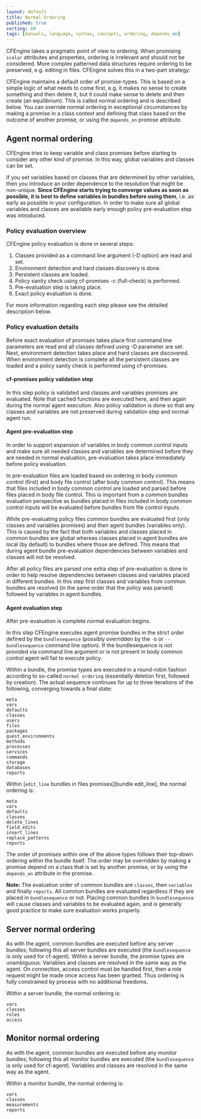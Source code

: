 ```yaml
---
layout: default
title: Normal Ordering
published: true
sorting: 60
tags: [manuals, language, syntax, concepts, ordering, depends_on]
---
```


CFEngine takes a pragmatic point of view to ordering. When promising `scalar`
attributes and properties, ordering is irrelevant and should not be considered.
More complex patterned data structures require ordering to be preserved, e.g.
editing in files. CFEngine solves this in a two-part strategy:

CFEngine maintains a default order of promise-types. This is based on a simple
logic of what needs to come first, e.g. it makes no sense to create something
and then delete it, but it could make sense to delete and then create (an
equilibrium). This is called normal ordering and is described below.
You can override normal ordering in exceptional circumstances by making a
promise in a class context and defining that class based on the outcome of
another promise, or using the `depends_on` promise attribute.

## Agent normal ordering

CFEngine tries to keep variable and class promises before starting to consider
any other kind of promise. In this way, global variables and classes can be set.

If you set variables based on classes that are determined by other variables,
then you introduce an order dependence to the resolution that might be
non-unique. **Since CFEngine starts trying to converge values as soon as
possible, it is best to define variables in bundles before using them**, i.e. as
early as possible in your configuration. In order to make sure all global
variables and classes are available early enough policy pre-evaluation step was
introduced.

### Policy evaluation overview

CFEngine policy evaluation is done in several steps:

1. Classes provided as a command line argument (-D option) are read and set.
1. Environment detection and hard classes discovery is done.
1. Persistent classes are loaded.
1. Policy sanity check using cf-promises -c (full-check) is performed.
1. Pre-evaluation step is taking place.
1. Exact policy evaluation is done.


For more information regarding each step please see the detailed description below.

### Policy evaluation details

Before exact evaluation of promises takes place first command line
parameters are read and all classes defined using -D parameter are set. Next,
environment detection takes place and hard classes are discovered.
When environment detection is complete all the persistent classes are 
loaded and a policy sanity check is performed using cf-promises.

#### cf-promises policy validation step

In this step policy is validated and classes and variables promises are evaluated. 
Note that cached functions are executed here, and then again during the normal agent
execution. Also policy validation is done so that any classes and
variables are not preserved during validation step and normal agent run.

#### Agent pre-evaluation step

In order to support expansion of variables in body common control inputs and
make sure all needed classes and variables are determined before they are
needed in normal evaluation, pre-evaluation takes place immediately before
policy evaluation.

In pre-evaluation files are loaded based on ordering in body common control
(first) and body file control (after body common control). This means that
files included in body common control are loaded and parsed before files
placed in body file control. This is important from a common bundles
evaluation perspective as bundles placed in files included in body common
control inputs will be evaluated before bundles from file control inputs.

While pre-evaluating policy files common bundles are evaluated first (only
classes and variables promises) and then agent bundles (variables only). This
is caused by the fact that both variables and classes placed in common bundles
are global whereas classes placed in agent bundles are local (by default) to
bundles where those are defined. This means that during agent bundle
pre-evaluation dependencies between variables and classes will not be
resolved. 

<!---What is more, promises in common bundles are pre-evaluated up to 3 times
in order to resolve variables and classes dependencies.-->

After all policy files are parsed one extra step of pre-evaluation is done in
order to help resolve dependencies between classes and variables placed in
different bundles. In this step first classes and variables from common
bundles are resolved (in the same order that the policy was parsed) followed
by variables in agent bundles.

#### Agent evaluation step

After pre-evaluation is complete normal evaluation begins.

In this step CFEngine executes agent promise bundles in the strict order defined by the
`bundlesequence` (possibly overridden by the `-b` or `--bundlesequence`
command line option).  If the bundlesequence is not provided via command line argument
or is not present in body common control agent will fail to execute policy.

Within a bundle, the promise types are executed in a round-robin fashion
according to so-called `normal ordering` (essentially deletion first, followed
by creation). The actual sequence continues for up to three iterations of the
following, converging towards a final state:

    meta
    vars
    defaults
    classes
    users
    files
    packages
    guest_environments
    methods
    processes
    services
    commands
    storage
    databases
    reports

Within [`edit_line` bundles in files promises][bundle edit_line],
the normal ordering is:

    meta
    vars
    defaults
    classes
    delete_lines
    field_edits
    insert_lines
    replace_patterns
    reports

The order of promises within one of the above types follows their top-down
ordering within the bundle itself. The order may be overridden by making a
promise depend on a class that is set by another promise, or by using the
`depends_on` attribute in the promise.

**Note:** The evaluation order of common bundles are `classes`, then `variables`
and finally `reports`. All common bundles are evaluated regardless if they are placed 
in `bundlesequence` or not. Placing common bundles in `bundlesequence` will cause
classes and variables to be evaluated again, and is generally good practice
to make sure evaluation works properly.


## Server normal ordering

As with the agent, common bundles are executed before any server bundles;
following this all server bundles are executed (the `bundlesequence` is only
used for cf-agent). Within a server bundle, the promise types are unambiguous.
Variables and classes are resolved in the same way as the agent. On
connection, access control must be handled first, then a role request might be
made once access has been granted. Thus ordering is fully constrained by
process with no additional freedoms.

Within a server bundle, the normal ordering is:

    vars
    classes
    roles
    access
    
## Monitor normal ordering

As with the agent, common bundles are executed before any monitor bundles;
following this all monitor bundles are executed (the `bundlesequence` is only
used for cf-agent). Variables and classes are resolved in the same way as the
agent.

Within a monitor bundle, the normal ordering is:

    vars
    classes
    measurements
    reports

<!---
### Knowledge normal ordering

As with the agent, common bundles are executed before any knowledge bundles; following this all knowledge bundles are executed (the bundlesequence is only used for cf-agent). Variables and classes are resolved in the same way as the agent.

Within a knowledge bundle, the normal ordering is:

    vars
    classes
    topics
    occurrences
    inferences
    reports
-->
